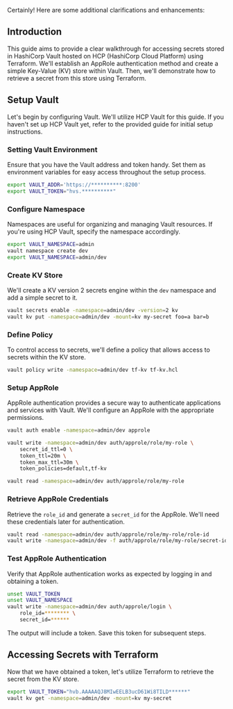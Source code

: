 Certainly! Here are some additional clarifications and enhancements:

## Introduction
This guide aims to provide a clear walkthrough for accessing secrets stored in HashiCorp Vault hosted on HCP (HashiCorp Cloud Platform) using Terraform. We'll establish an AppRole authentication method and create a simple Key-Value (KV) store within Vault. Then, we'll demonstrate how to retrieve a secret from this store using Terraform.

## Setup Vault
Let's begin by configuring Vault. We'll utilize HCP Vault for this guide. If you haven't set up HCP Vault yet, refer to the provided guide for initial setup instructions.

### Setting Vault Environment
Ensure that you have the Vault address and token handy. Set them as environment variables for easy access throughout the setup process.

```bash
export VAULT_ADDR='https://**********:8200'
export VAULT_TOKEN="hvs.**********"
```

### Configure Namespace
Namespaces are useful for organizing and managing Vault resources. If you're using HCP Vault, specify the namespace accordingly.

```bash
export VAULT_NAMESPACE=admin
vault namespace create dev
export VAULT_NAMESPACE=admin/dev
```

### Create KV Store
We'll create a KV version 2 secrets engine within the `dev` namespace and add a simple secret to it.

```bash
vault secrets enable -namespace=admin/dev -version=2 kv
vault kv put -namespace=admin/dev -mount=kv my-secret foo=a bar=b
```

### Define Policy
To control access to secrets, we'll define a policy that allows access to secrets within the KV store.

```bash
vault policy write -namespace=admin/dev tf-kv tf-kv.hcl
```

### Setup AppRole
AppRole authentication provides a secure way to authenticate applications and services with Vault. We'll configure an AppRole with the appropriate permissions.

```bash
vault auth enable -namespace=admin/dev approle

vault write -namespace=admin/dev auth/approle/role/my-role \
    secret_id_ttl=0 \
    token_ttl=20m \
    token_max_ttl=30m \
    token_policies=default,tf-kv

vault read -namespace=admin/dev auth/approle/role/my-role
```

### Retrieve AppRole Credentials
Retrieve the `role_id` and generate a `secret_id` for the AppRole. We'll need these credentials later for authentication.

```bash
vault read -namespace=admin/dev auth/approle/role/my-role/role-id
vault write -namespace=admin/dev -f auth/approle/role/my-role/secret-id
```

### Test AppRole Authentication
Verify that AppRole authentication works as expected by logging in and obtaining a token.

```bash
unset VAULT_TOKEN
unset VAULT_NAMESPACE
vault write -namespace=admin/dev auth/approle/login \
    role_id=******** \
    secret_id=******
```

The output will include a token. Save this token for subsequent steps.

## Accessing Secrets with Terraform
Now that we have obtained a token, let's utilize Terraform to retrieve the secret from the KV store.

```bash
export VAULT_TOKEN="hvb.AAAAAQJ8MIwEELB3ucD61Wi8TILD******"
vault kv get -namespace=admin/dev -mount=kv my-secret
```